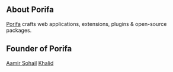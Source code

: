 ## About Porifa

[Porifa](https://porifa.org) crafts web applications, extensions, plugins & open-source packages.

## Founder of Porifa

[Aamir Sohail](https://github.com/AamirSohailKmAs)
[Khalid](https://github.com/khalidkmas)
